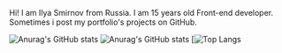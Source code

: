 Hi! I am Ilya Smirnov from Russia. I am 15 years old Front-end developer. Sometimes i post my portfolio's projects on GitHub.

![Anurag's GitHub stats](https://github-readme-stats.vercel.app/api?username=rauh-wrld&show_icons=true&theme=dark)
![Anurag's GitHub stats](https://github-readme-stats.vercel.app/api?username=rauh-wrld&show_icons=true&theme=dark)
[![Top Langs](https://github-readme-stats.vercel.app/api/top-langs/?username=rauh-wrld&layout=compact&show_icons=true&theme=dark)
